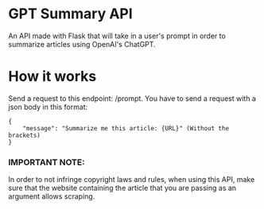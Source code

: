 # GPT Summary API
An API made with Flask that will take in a user's prompt in order to summarize articles using OpenAI's ChatGPT.

# How it works
Send a request to this endpoint: /prompt. You have to send a request with a json body in this format: 
```
{
    "message": "Summarize me this article: {URL}" (Without the brackets)
}
```
### IMPORTANT NOTE:
In order to not infringe copyright laws and rules, when using this API, make sure that the website containing the article that you are passing as an argument allows scraping.